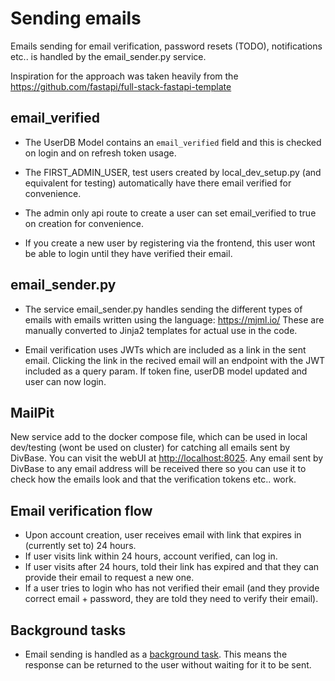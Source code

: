 # Sending emails

Emails sending for email verification, password resets (TODO), notifications etc.. is handled by the email_sender.py service.

Inspiration for the approach was taken heavily from the <https://github.com/fastapi/full-stack-fastapi-template>

## email_verified

- The UserDB Model contains an `email_verified` field and this is checked on login and on refresh token usage.

- The FIRST_ADMIN_USER, test users created by local_dev_setup.py (and equivalent for testing) automatically have there email verified for convenience.

- The admin only api route to create a user can set email_verified to true on creation for convenience.

- If you create a new user by registering via the frontend, this user wont be able to login until they have verified their email.

## email_sender.py

- The service email_sender.py handles sending the different types of emails with emails written using the language: <https://mjml.io/> These are manually converted to Jinja2 templates for actual use in the code.

- Email verification uses JWTs which are included as a link in the sent email. Clicking the link in the recived email will an endpoint with the JWT included as a query param. If token fine, userDB model updated and user can now login.

## MailPit

New service add to the docker compose file, which can be used in local dev/testing (wont be used on cluster) for catching all emails sent by DivBase. You can visit the webUI at [http://localhost:8025](http://localhost:8025). Any email sent by DivBase to any email address will be received there so you can use it to check how the emails look and that the verification tokens etc.. work.

## Email verification flow

- Upon account creation, user receives email with link that expires in (currently set to) 24 hours.
- If user visits link within 24 hours, account verified, can log in.
- If user visits after 24 hours, told their link has expired and that they can provide their email to request a new one.
- If a user tries to login who has not verified their email (and they provide correct email + password, they are told they need to verify their email).

## Background tasks

- Email sending is handled as a [background task](https://fastapi.tiangolo.com/tutorial/background-tasks/). This means the response can be returned to the user without waiting for it to be sent.
